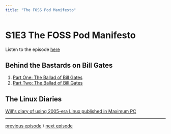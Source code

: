 ```yaml
---
title: "The FOSS Pod Manifesto"
---
```

# S1E3 The FOSS Pod Manifesto

Listen to the episode [here](https://fosspod.content.town/episodes/the-foss-pod-manifesto)

## Behind the Bastards on Bill Gates
1. [Part One: The Ballad of Bill Gates](https://www.iheart.com/podcast/105-behind-the-bastards-29236323/episode/part-one-the-ballad-of-bill-83715310/)
2. [Part Two: The Ballad of Bill Gates](https://www.iheart.com/podcast/105-behind-the-bastards-29236323/episode/part-two-the-ballad-of-bill-83806379/)

## The Linux Diaries
[Will's diary of using 2005-era Linux published in Maximum PC](https://books.google.com/books?id=rwIAAAAAMBAJ&lpg=PP1&pg=PA52#v=onepage&q&f=false)

---

[previous episode](S1E2-NAS.md) / [next episode](S1E4-OSS101.md)